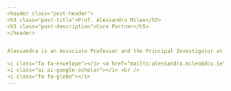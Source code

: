 ```yaml
---
<header class="post-header">
<h3 class="post-title">Prof. Alessandra Mileo</h3>
<h5 class="post-description">Core Partner</h5>
</header>


Alessandra is an Associate Professor and the Principal Investigator at the Insight SFI Research Centre (RC) for Data Analytics at Dublin City University

<i class="fa fa-envelope"></i> <a href="mailto:alessandra.mileo@dcu.ie">Email</a> <br />
<i class="ai ai-google-scholar"></i> <br />
<i class="fa fa-globe"></i>
---
```

